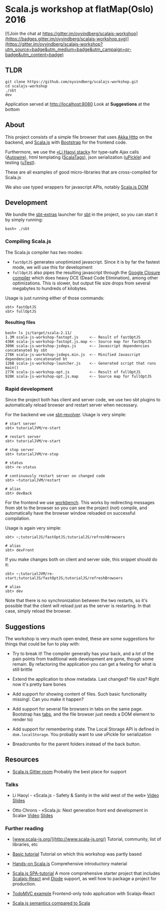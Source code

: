 # Scala.js workshop at flatMap(Oslo) 2016

[![Join the chat at https://gitter.im/oyvindberg/scalajs-workshop](https://badges.gitter.im/oyvindberg/scalajs-workshop.svg)](https://gitter.im/oyvindberg/scalajs-workshop?utm_source=badge&utm_medium=badge&utm_campaign=pr-badge&utm_content=badge)

## TLDR
```
git clone https://github.com/oyvindberg/scalajs-workshop.git
cd scalajs-workshop
./sbt
dev
```

Application served at [http://localhost:8080](http://localhost:8080)
Look at **Suggestions** at the bottom

## About
This project consists of a simple file browser that uses
 [Akka Http](http://doc.akka.io/docs/akka/2.4.4/scala/http/)
 on the backend, and
 [Scala.js](https://www.scala-js.org/)
 with [Bootstrap](https://getbootstrap.com) for the frontend code.

Furthermore, we use the [«Li Haoyi stack»](https://github.com/lihaoyi) for
 type-safe Ajax calls ([Autowire](https://github.com/lihaoyi/autowire)),
 html templating ([ScalaTags](https://github.com/lihaoyi/scalatags)),
 json serialization ([uPickle](https://github.com/lihaoyi/upickle-pprint))
 and testing ([uTest](https://github.com/lihaoyi/utest)).

 These are all examples of good micro-libraries that are cross-compiled for Scala.js

We also use typed wrappers for javascript APIs, notably
[Scala.js DOM](http://scala-js.github.io/scala-js-dom/)


## Development

We bundle the [sbt-extras](https://github.com/paulp/sbt-extras)
launcher for [sbt](https://github.com/sbt/sbt/) in the project,
so you can start it by simply running:

```
bash> ./sbt
```

### Compiling Scala.js

The Scala.js compiler has two modes:

- `fastOptJS` generates unoptimized javascript.
 Since it is by far the fastest mode, we will use this for development
- `fullOptJS` also pipes the resulting javascript through the
[Google Closure compiler](https://developers.google.com/closure/compiler/)
 which does heavy DCE (Dead Code Elimination), among other optimizations.
This is slower, but output file size drops from several megabytes to hundreds of kilobytes.

Usage is just running either of those commands:
```
sbt> fastOptJS
sbt> fullOptJS
```

#### Resulting files
```
bash> ls js/target/scala-2.11/
1.3M scala-js-workshop-fastopt.js     <-- Result of fastOptJS
436K scala-js-workshop-fastopt.js.map <-- Source map for fastOptJS
309K scala-js-workshop-jsdeps.js      <-- Javascript dependencies concatenated by sbt
278K scala-js-workshop-jsdeps.min.js  <-- Minified Javascript dependencies concatenated bt
126B scala-js-workshop-launcher.js    <-- Generated script that runs main()
277K scala-js-workshop-opt.js         <-- Result of fullOptJS
920K scala-js-workshop-opt.js.map     <-- Source map for fullOptJS
```

### Rapid development
Since the project both has client and server code, we use two sbt plugins to
automatically reload browser and restart server when necessary.

For the backend we use [sbt-revolver](https://github.com/spray/sbt-revolver).
Usage is very simple:
```
# start server
sbt> tutorialJVM/re-start

# restart server
sbt> tutorialJVM/re-start

# stop server
sbt> tutorialJVM/re-stop

# status
sbt> re-status

# continuously restart server on changed code
sbt> ~tutorialJVM/restart

# alias
sbt> devBack
```

For the frontend we use [workbench](https://github.com/lihaoyi/workbench).
This works by redirecting messages from sbt to the browser so you can see the project
(not) compile, and automatically have the browser window reloaded on successful compilation.

Usage is again very simple:
```
sbt> ~;tutorialJS/fastOptJS;tutorialJS/refreshBrowsers

# alias
sbt> devFront
```

If you make changes both on client and server side, this snippet should do it:
```
sbt> ~;tutorialJVM/re-start;tutorialJS/fastOptJS;tutorialJS/refreshBrowsers

# alias
sbt> dev

```
Note that there is no synchronization between the two restarts, so
 it's possible that the client will reload just as the server is restarting.
In that case, simply reload the browser.

## Suggestions

The workshop is very much open ended,
these are some suggestions for things that could be fun to play with:

- Try to break it!
 The compiler generally has your back, and a *lot*
 of the pain points from traditional web development are gone,
 though some remain. By refactoring the application you
 can get a feeling for what is still brittle

- Extend the application to show metadata.
 Last changed? file size? Right now it's pretty bare bones

- Add support for showing content of files.
 Such basic functionality missing!. Can you make it happen?

- Add support for several file browsers in tabs on the same page.
 Bootstrap has [tabs](http://getbootstrap.com/components/#nav),
 and the file browser just needs a DOM element to render to)

- Add support for remembering state.
 The Local Storage API is defined in `dom.localStorage`.
 You probably want to use uPickle for serialization

- Breadcrumbs for the parent folders instead of the back button.

## Resources

- [Scala.js Gitter room](https://gitter.im/scala-js/scala-js)
Probably the best place for support

### Talks
- Li Haoyi - «Scala.js - Safety & Sanity in the wild west of the web»
[Video](https://vimeo.com/124702603)
[Slides](http://www.lihaoyi.com/post/slides/PhillyETE-Scala.js.pdf)

- Otto Chrons - «Scala.js: Next generation front end development in Scala»
[Video](https://www.youtube.com/watch?v=n1GgVWOThhY)
[Slides](http://www.slideshare.net/OttoChrons/scalajs-next-generation-front-end-development-in-scala)

### Further reading

- [www.scala-js.org/](http://www.scala-js.org/)
Tutorial, community, list of libraries, etc

- [Basic tutorial](http://www.scala-js.org/tutorial/basic/)
Tutorial on which this workshop was partly based

- [Hands-on Scala.js](www.lihaoyi.com/hands-on-scala-js/)
Comprehensive introductory material

- [Scala.js SPA-tutorial](https://github.com/ochrons/scalajs-spa-tutorial)
A more comprehensive starter project that includes
[Scalajs-React](https://github.com/japgolly/scalajs-react)
and [Diode](https://github.com/ochrons/diode)
support, as well how to package a project for production.

- [TodoMVC example](http://todomvc.com/examples/scalajs-react/)
Frontend-only todo application with Scalajs-React

- [Scala.js semantics compared to Scala](http://www.scala-js.org/doc/semantics.html)